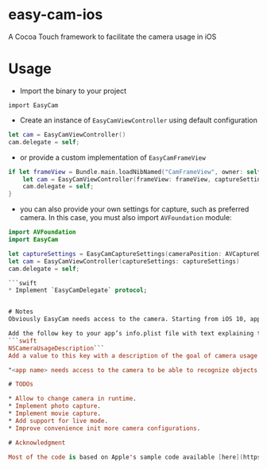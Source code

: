 # easy-cam-ios
A Cocoa Touch framework to facilitate the camera usage in iOS

# Usage

* Import the binary to your project
```
import EasyCam
```
* Create an instance of `EasyCamViewController` using default configuration
```swift
let cam = EasyCamViewController()
cam.delegate = self;
```
* or provide a custom implementation of `EasyCamFrameView`
```swift
if let frameView = Bundle.main.loadNibNamed("CamFrameView", owner: self, options: nil)?.first as? EasyCamFrameView {
    let cam = EasyCamViewController(frameView: frameView, captureSettings: nil)
    cam.delegate = self;            
}
```

* you can also provide your own settings for capture, such as preferred camera. In this case, you must also import `AVFoundation` module:
```swift
import AVFoundation
import EasyCam

let captureSettings = EasyCamCaptureSettings(cameraPosition: AVCaptureDevice.Position.back, sessionPreset: AVCaptureSession.Preset.iFrame1280x720, videoGravity: EasyCamCaptureSettings.VideoGravity.resizeAspectFill);
let cam = EasyCamViewController(captureSettings: captureSettings)
cam.delegate = self;

```swift
* Implement `EasyCamDelegate` protocol;


# Notes
Obviously EasyCam needs access to the camera. Starting from iOS 10, apps that don’t provide a usage description for this permission would be rejected when submitted to the App Store.

Add the follow key to your app’s info.plist file with text explaining to the user why those permissions are needed:
```swift 
NSCameraUsageDescription```
Add a value to this key with a description of the goal of camera usage, for example: 

"<app name> needs access to the camera to be able to recognize objects."

# TODOs

* Allow to change camera in runtime.
* Implement photo capture.
* Implement movie capture.
* Add support for live mode.
* Improve convenience init more camera configurations.

# Acknowledgment

Most of the code is based on Apple's sample code available [here](https://developer.apple.com/library/archive/samplecode/AVCam/Introduction/Intro.html)